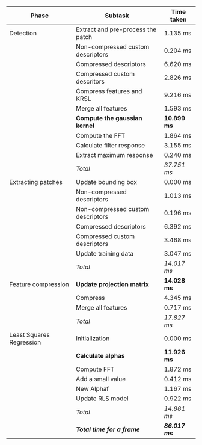 | Phase | Subtask | Time taken |
|--------------------------|-------------------------------------|-----------------|
| Detection | Extract and pre-process the patch | 1.135 ms |
|  | Non-compressed custom descriptors | 0.204 ms |
|  | Compressed descriptors | 6.620 ms |
|  | Compressed custom descritors | 2.826 ms |
|  | Compress features and KRSL | 9.216 ms |
|  | Merge all features | 1.593 ms |
|  | **Compute the gaussian kernel** | **10.899 ms** |
|  | Compute the FFT | 1.864 ms |
|  | Calculate filter response | 3.155 ms |
|  | Extract maximum response | 0.240 ms |
|  | *Total* | *37.751 ms* |
| Extracting patches | Update bounding box | 0.000 ms |
|  | Non-compressed descriptors | 1.013 ms |
|  | Non-compressed custom descriptors | 0.196 ms |
|  | Compressed descriptors | 6.392 ms |
|  | Compressed custom descriptors | 3.468 ms |
|  | Update training data | 3.047 ms |
|  | *Total* | *14.017 ms* |
| Feature compression | **Update projection matrix** | **14.028 ms** |
|  | Compress | 4.345 ms |
|  | Merge all features | 0.717 ms |
|  | *Total* | *17.827 ms* |
| Least Squares Regression | Initialization | 0.000 ms |
|  | **Calculate alphas** | **11.926 ms** |
|  | Compute FFT | 1.872 ms |
|  | Add a small value | 0.412 ms |
|  | New Alphaf | 1.167 ms |
|  | Update RLS model | 0.922 ms |
|  | *Total* | *14.881 ms* |
|  | ***Total time for a frame*** | ***86.017 ms*** |

